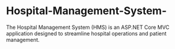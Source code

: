 # Hospital-Management-System-
The Hospital Management System (HMS) is an ASP.NET Core MVC application designed to streamline hospital operations and patient management.
